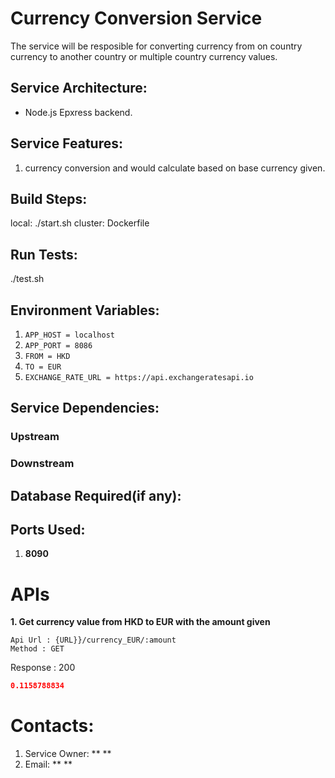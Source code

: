 # Currency Conversion Service

The service will be resposible for converting currency from on country currency to another country or multiple country currency values.

## Service Architecture:

-   Node.js Epxress backend.

## Service Features:

1.  currency conversion and would calculate based on base currency given.

## Build Steps:

local: ./start.sh
cluster: Dockerfile

## Run Tests:

./test.sh

## Environment Variables:

1.  `APP_HOST = localhost`
2.  `APP_PORT = 8086`
3.  `FROM = HKD` 
4.  `TO = EUR` 
5.  `EXCHANGE_RATE_URL = https://api.exchangeratesapi.io` 


## Service Dependencies:

### Upstream

### Downstream

## Database Required(if any):

## Ports Used:

1.  **8090**

# APIs

**1. Get currency value from HKD to EUR with the amount given**

```
Api Url : {URL}}/currency_EUR/:amount
Method : GET
```

Response : 200

```json
0.1158788834
```

# Contacts:

1.  Service Owner: ** **
2.  Email: ** **
